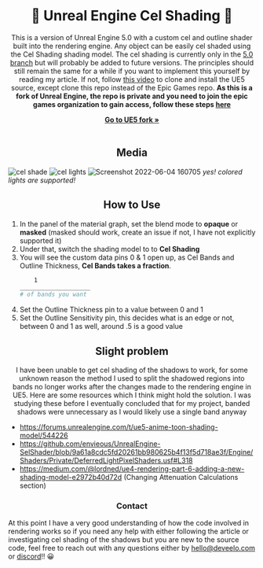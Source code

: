 <br>
<h1 align="center">🐶 Unreal Engine Cel Shading 🐶</h1>
<p align="center">This is a version of Unreal Engine 5.0 with a custom cel and outline shader built into the rendering engine. Any object can be easily cel shaded using the Cel Shading shading model. The cel shading is currently only in the <a href="https://github.com/Treixatek/UnrealEngine/tree/5.0">5.0 branch</a> but will probably be added to future versions. The principles should still remain the same for a while if you want to implement this yourself by reading my article. If not, follow <a href="https://youtu.be/DcEBKnJMxng">this video</a> to clone and install the UE5 source, except clone this repo instead of the Epic Games repo. <strong>As this is a fork of Unreal Engine, the repo is private and you need to join the epic games organization to gain access, follow these steps <a href="https://www.unrealengine.com/en-US/ue-on-github?sessionInvalidated=true">here</a></strong></p>
<div align="center">
	<a href="https://github.com/ashtonland/UnrealEngine"><strong>Go to UE5 fork »</strong></a>
</div>
</br>

<h2 align="center">Media</h2>

![cel shade](https://user-images.githubusercontent.com/65512990/173237738-93ca6cae-b874-444b-9162-5b5158b7eb25.png)
![cel lights](https://user-images.githubusercontent.com/65512990/173237743-59cbe89e-c171-44e8-984c-919d64bceb67.png)
![Screenshot 2022-06-04 160705](https://user-images.githubusercontent.com/65512990/173237750-a7f04f96-f40a-40a0-8fbe-baa61931a82d.png)
_yes! colored lights are supported!_

<h2 align="center">How to Use</h2>

1. In the panel of the material graph, set the blend mode to **opaque** or **masked** (masked should work, create an issue if not, I have not explicitly supported it)
2. Under that, switch the shading model to to **Cel Shading**
3. You will see the custom data pins 0 & 1 open up, as Cel Bands and Outline Thickness, **Cel Bands takes a fraction**. 
	```sh
   		1
   ____________________
	# of bands you want
   ```
4. Set the Outline Thickness pin to a value between 0 and 1
5. Set the Outline Sensitivity pin, this decides what is an edge or not, between 0 and 1 as well, around .5 is a good value

<h2 align="center">Slight problem</h2>
<p align="center">I have been unable to get cel shading of the shadows to work, for some unknown reason the method I used to split the shadowed regions into bands no longer works after the changes made to the rendering engine in UE5. Here are some resources which I think might hold the solution. I was studying these before I eventually concluded that for my project, banded shadows were unnecessary as I would likely use a single band anyway</p>

- https://forums.unrealengine.com/t/ue5-anime-toon-shading-model/544226
- https://github.com/envieous/UnrealEngine-SelShader/blob/9a61a8cdc5fd20261bb980625b4f13f5d718ae3f/Engine/Shaders/Private/DeferredLightPixelShaders.usf#L318
- https://medium.com/@lordned/ue4-rendering-part-6-adding-a-new-shading-model-e2972b40d72d (Changing Attenuation Calculations section)

<h3 align="center">Contact</h3>

At this point I have a very good understanding of how the code involved in rendering works so if you need any help with either following the article or investigating cel shading of the shadows but you are new to the source code, feel free to reach out with any questions either by hello@deveelo.com or [discord](https://discord.com/invite/bEqqgTPVHD)!! 😀
